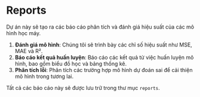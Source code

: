 # Reports

Dự án này sẽ tạo ra các báo cáo phân tích và đánh giá hiệu suất của các mô hình học máy.

1. **Đánh giá mô hình**: Chúng tôi sẽ trình bày các chỉ số hiệu suất như MSE, MAE và R².
2. **Báo cáo kết quả huấn luyện**: Báo cáo các kết quả từ việc huấn luyện mô hình, bao gồm biểu đồ học và bảng thống kê.
3. **Phân tích lỗi**: Phân tích các trường hợp mô hình dự đoán sai để cải thiện mô hình trong tương lai.

Tất cả các báo cáo này sẽ được lưu trữ trong thư mục `reports`.
